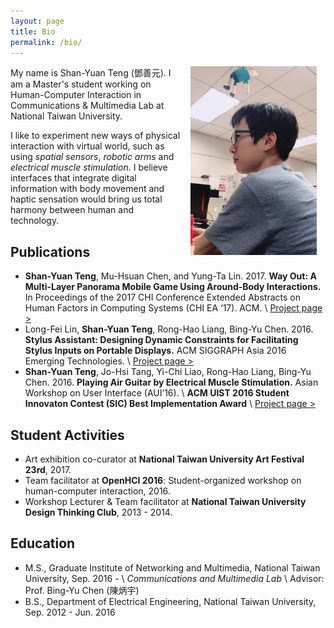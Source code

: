 ```yaml
---
layout: page 
title: Bio
permalink: /bio/
---
```


<img style="float: right; padding: 0 1em 1em 1em" width="40%" max-width="100%"  src="/assets/profile_photo.jpg">

My name is Shan-Yuan Teng (鄧善元). I am a Master's student working on Human-Computer Interaction in Communications & Multimedia Lab at National Taiwan University.

I like to experiment new ways of physical interaction with virtual world, such as using *spatial sensors*, *robotic arms* and *electrical muscle stimulation*. I believe interfaces that integrate digital information with body movement and haptic sensation would bring us total harmony between human and technology. 

## Publications

* **Shan-Yuan Teng**, Mu-Hsuan Chen, and Yung-Ta Lin. 2017. **Way Out: A Multi-Layer Panorama Mobile Game Using Around-Body Interactions.** In Proceedings of the 2017 CHI Conference Extended Abstracts on Human Factors in Computing Systems (CHI EA ‘17). ACM. \\
[Project page >](/projects/wayout)
* Long-Fei Lin, **Shan-Yuan Teng**, Rong-Hao Liang, Bing-Yu Chen. 2016. **Stylus Assistant: Designing Dynamic Constraints for Facilitating Stylus Inputs on Portable Displays.** ACM SIGGRAPH Asia 2016 Emerging Technologies. \\
[Project page >](/projects/stylus)
* **Shan-Yuan Teng**, Jo-Hsi Tang, Yi-Chi Liao, Rong-Hao Liang, Bing-Yu Chen. 2016. **Playing Air Guitar by Electrical Muscle Stimulation.** Asian Workshop on User Interface (AUI’16). \\
**ACM UIST 2016 Student Innovaton Contest (SIC) Best Implementation Award** \\
[Project page >](/projects/emsairguitar)

## Student Activities

* Art exhibition co-curator at **National Taiwan University Art Festival 23rd**, 2017.
* Team facilitator at **OpenHCI 2016**: Student-organized workshop on human-computer interaction, 2016.
* Workshop Lecturer & Team facilitator at **National Taiwan University Design Thinking Club**, 2013 - 2014.
 
## Education

* M.S., Graduate Institute of Networking and Multimedia, National Taiwan University, Sep. 2016 - \\
*Communications and Multimedia Lab* \\
Advisor: Prof. Bing-Yu Chen (陳炳宇)
* B.S., Department of Electrical Engineering, National Taiwan University, Sep. 2012 - Jun. 2016
